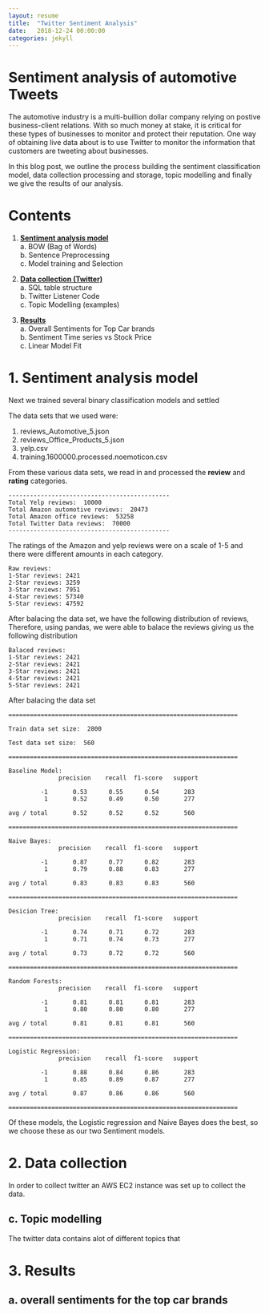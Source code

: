```yaml
---
layout: resume
title:  "Twitter Sentiment Analysis"
date:   2018-12-24 00:00:00
categories: jekyll
---
```


# Sentiment analysis of automotive Tweets

The automotive industry is a multi-buillion dollar company relying on postive business-client relations. With so much money at stake, 
it is critical for these types of businesses to monitor and protect their reputation. One way of obtaining live data about is to use Twitter
to monitor the information that customers are tweeting about businesses.

In this blog post, we outline the process building the sentiment classification model, data collection processing and storage,
topic modelling and finally we give the results of our analysis.

# Contents

1. [**Sentiment analysis model**](#1-sentiment-analysis-model)  
a. BOW (Bag of Words)   
b. Sentence Preprocessing  
c. Model training and Selection

2. [**Data collection (Twitter)**](#2-data-collection)  
a. SQL table structure  
b. Twitter Listener Code  
c. Topic Modelling (examples)   

3. [**Results**](#3-results)  
a. Overall Sentiments for Top Car brands  
b. Sentiment Time series vs Stock Price  
c. Linear Model Fit



# 1. Sentiment analysis model
Next we trained several binary classification models and settled 


The data sets that we used were:
1. reviews_Automotive_5.json
2. reviews_Office_Products_5.json
3. yelp.csv
4. training.1600000.processed.noemoticon.csv

From these various data sets, we read in and processed the **review** and **rating** categories. 

```
---------------------------------------------
Total Yelp reviews:  10000
Total Amazon automotive reviews:  20473
Total Amazon office reviews:  53258
Total Twitter Data reviews:  70000
---------------------------------------------
```

The ratings of the Amazon and yelp reviews were on a scale of 1-5 and there were different amounts
in each category.

```
Raw reviews: 
1-Star reviews: 2421
2-Star reviews: 3259
3-Star reviews: 7951
4-Star reviews: 57340
5-Star reviews: 47592
```

After balacing the data set, we have the following distribution of reviews,
Therefore, using pandas, we were able to balace the reviews giving us the following distribution

```
Balaced reviews: 
1-Star reviews: 2421
2-Star reviews: 2421
3-Star reviews: 2421
4-Star reviews: 2421
5-Star reviews: 2421
```
After balacing the data set




```
================================================================

Train data set size:  2800 

Test data set size:  560 

================================================================

Baseline Model: 
              precision    recall  f1-score   support

         -1       0.53      0.55      0.54       283
          1       0.52      0.49      0.50       277

avg / total       0.52      0.52      0.52       560

================================================================

Naive Bayes: 
              precision    recall  f1-score   support

         -1       0.87      0.77      0.82       283
          1       0.79      0.88      0.83       277

avg / total       0.83      0.83      0.83       560

================================================================

Desicion Tree: 
              precision    recall  f1-score   support

         -1       0.74      0.71      0.72       283
          1       0.71      0.74      0.73       277

avg / total       0.73      0.72      0.72       560

================================================================

Random Forests: 
              precision    recall  f1-score   support

         -1       0.81      0.81      0.81       283
          1       0.80      0.80      0.80       277

avg / total       0.81      0.81      0.81       560

================================================================

Logistic Regression: 
              precision    recall  f1-score   support

         -1       0.88      0.84      0.86       283
          1       0.85      0.89      0.87       277

avg / total       0.87      0.86      0.86       560

================================================================
```

Of these models, the Logistic regression and Naive Bayes does the best, so we choose these as our two Sentiment models.


# 2. Data collection
In order to collect twitter an AWS EC2 instance was set up to collect the data. 


## c. Topic modelling

The twitter data contains alot of different topics that 


# 3. Results
## a. overall sentiments for the top car brands 

